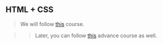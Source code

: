 ## HTML + CSS

>We will follow [this](https://www.coursera.org/learn/introduction-to-front-end-development) course.

>>Later, you can follow [this](https://www.coursera.org/learn/html-and-css-in-depth?specialization=meta-front-end-developer) advance course as well.